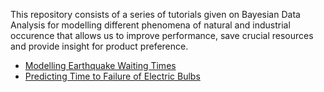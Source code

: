 This repository consists of a series of tutorials given on Bayesian Data Analysis for modelling different phenomena of natural and industrial occurence that allows us to improve performance, save crucial resources and provide insight for product preference. 

* [Modelling Earthquake Waiting Times](http://rpubs.com/army_aviator/370794)
* [Predicting Time to Failure of Electric Bulbs](http://rpubs.com/army_aviator/370894/)
